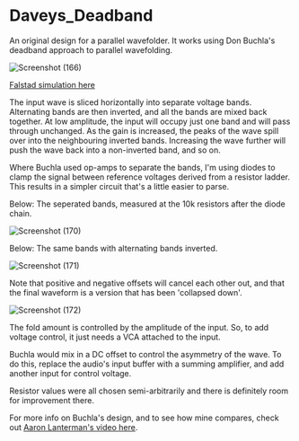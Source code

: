 # Daveys_Deadband


An original design for a parallel wavefolder. It works using Don Buchla's deadband approach to parallel wavefolding.

![Screenshot (166)](https://github.com/user-attachments/assets/f6ca13f9-88ce-4b33-990b-c5e26f4059dd)

[Falstad simulation here](https://www.falstad.com/circuit/circuitjs.html?ctz=CQAgjCAMB0l3BWEBmAHAJmgdgGzoRmACzICcpkORICkNIJNApgLRhgBQAhjbuKehBZI1MAJCpwSNkjDx4DaOXK14RZaSSz5kbrxwoRQo8iOSw0i+B11k0BFjBl0qB+uUp7joi4fFfOAiiOnoOBkRgBsLUEQbmlto6IJj+qMh+RO7kOMjJ0KkZvt4QcvKhfAguxtSVkvEgMtZJMN7oWK7eGo5Q2AWtHWDoJSE8YSBUdNHjRHT1jaXyDS3+7RkapEu9PgPbGU3w5VGV1ULHc1YLCiwp2+neWaSS1-m7-Rm5l7qjfKhUJ7-Uc6JRYsOx+ZwdB5BBpgt5wyAfEb6ECkPhTVFxKQNC42BpEJTKVRwKENYFwDgAd2R5EERFQdBpUEpyNQ9IYbNZdF0VLGuEkdMmOEk3ORgXCbLFTJ5FUy7LoQWoIrGJFpbJVUuRyHQdAFKG1GrG2v5bKNTIATnLkpBjbZ9XRLhwLbqtTq1VqoPtdE63ar5bL7WVvX6YhKEAYAwcg+Mw5a+R6HVG47rOfHA5aU7rGRHyQAlS2mmZ0U1chjyj1c+wcPO60G0uAwwT2q30EswBBVy2Mwso8Qlmak8s9ds8QZ0mjiJwVcRAz31lgweTpHDKSAIASoUhEBAQbPki2kHBF-tyfvofu7x0ow8oY4n2zHC-769EP53hh-R9X+V8N9jT8HughXMERANZVNIy-CR6zfekSwdKl0T4ACUT4EUpgBSCMLQowsGOZDcMbZkpgmSCSOwmoqmQ2oNSmWJILo8jDGoZDTEVIijDEQRkM4pkABNINYyCzyLEBeKYAAzLgAFcABsABcOH45DhMgnjBDEyTZIUpTr3SLjdKMdSJOk+TFPoyIBOOIzNNMnSdT+ZC6OskztMg6jHL+ZytLMqikOvaivNs0j+18gxAtc5CgOCkSNJcnzrwI0iwPC+LZnrfCrNE4zvLsiQHOvWDkiymyIuvUhBkwzziri3KMUg8rBBShDUGoFT2moPSaJam9BHa982OamI-j6v8iO6tgom6lS0O63luqimbqCivrCsWqDJm6hrzXqiq3y2z9R0kbdBEnAxjvA8kqUOmhdrPI7UOZU6bpO5Ap0IgBzcA7vGa0vrHHAsEbDViDAtcTrDI7e1CcQJvGMDYZnT46BYfEwm3cqtXICwiCwPEvDFOlHjADBUCwXHPmZMGG3HQQWA-SmYb+KK6YGuGniZ+GLJFZmLL62GlR-Cof39SnheoKZiFZiXZQlqHpTC0G+HwcNRbCmMpmVmjDPVkwjAF8J6zGZAhQNPhjckKZza1jqTdornVee5FdX12MjGd9iQ0mIxqJdvAaje02zvEKYqcYqniPPB2sGN5EphdqYE71j2TgTh8HZa+64nt+WJF5sxs-+PPAXpnPQpRKoXfXE4q8YqvEJVq7IEB5Jjyb2kS+sfsX2CZvu+BkC2esZuFsetvB7kXuO723ax-20fm62ifBBHxv+069h9U6kUN-vE7Bm-BvwH35Ffwe1e0vtY-Vseq-oOP0arvvn9vtGi0nqpkHIaB+DwCwcRD3MK4AwACmSfQsCbP2UgIFgS5I9ZcZ0qiRAPD9YUj0IY0EQeg0Ol5wFHUQfAjBwopBlBHOgkBSDgG-URriecsB5CDGEAgY2f9kCvTAIDaEu5dDsM9tTBUepwCeh6IgEA4kAD2Ml+JcAALZiKkgAOwUp9TM4p7QVwNP6Gm5ZLzOl9FeC689GrHjpJIaaj0TFaM-i3WB59rFDyMbAi0fUVLKXPPsS8fVOosQfO4px3U+4eUVL4oQs0-IHwMX4paYFIowOCStdKBV6zZg8ZtCqyF9rBIoSg3+-9frJIAPLgCAdksQMcQGwLES3aYKAGDpBqD0HcNSzwemacgDglS8DVLoAADwAMbsAqkgGAJRf6CKBoBQQuQFxDI9O6ESJZ3RTNgDM2wjTxkoAgEs1cg5TAtJ2bYYRKzkgbHmS0jYWyjnqPWVUC5g42h7JLPc25cFIDnMOYOJwjyPm7Oee0o+gEgkkGhHIBpRU962A4EAA)

The input wave is sliced horizontally into separate voltage bands. Alternating bands are then inverted, and all the bands are mixed back together.
At low amplitude, the input will occupy just one band and will pass through unchanged.
As the gain is increased, the peaks of the wave spill over into the neighbouring inverted bands.
Increasing the wave further will push the wave back into a non-inverted band, and so on.

Where Buchla used op-amps to separate the bands, I'm using diodes to clamp the signal between reference voltages derived from a resistor ladder.
This results in a simpler circuit that's a little easier to parse.


Below: The seperated bands, measured at the 10k resistors after the diode chain.

![Screenshot (170)](https://github.com/user-attachments/assets/910cda5a-5d79-4871-9270-1e015568426b)


Below: The same bands with alternating bands inverted.

![Screenshot (171)](https://github.com/user-attachments/assets/7c63b4b7-cee6-4831-8ee4-62eae532ef7b)

Note that positive and negative offsets will cancel each other out,
and that the final waveform is a version that has been 'collapsed down'.

![Screenshot (172)](https://github.com/user-attachments/assets/df1beb70-c474-4439-95be-c61b2aa229eb)


The fold amount is controlled by the amplitude of the input. So, to add voltage control, it just needs a VCA attached to the input.

Buchla would mix in a DC offset to control the asymmetry of the wave. 
To do this, replace the audio's input buffer with a summing amplifier, and add another input for control voltage.

Resistor values were all chosen semi-arbitrarily and there is definitely room for improvement there.

For more info on Buchla's design, and to see how mine compares, check out [Aaron Lanterman's video here](https://www.youtube.com/watch?v=Yd3hxfaPqPA).

